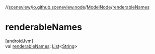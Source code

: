 //[sceneview](../../../index.md)/[io.github.sceneview.node](../index.md)/[ModelNode](index.md)/[renderableNames](renderable-names.md)

# renderableNames

[androidJvm]\
val [renderableNames](renderable-names.md): [List](https://kotlinlang.org/api/latest/jvm/stdlib/kotlin.collections/-list/index.html)&lt;[String](https://kotlinlang.org/api/latest/jvm/stdlib/kotlin/-string/index.html)&gt;
